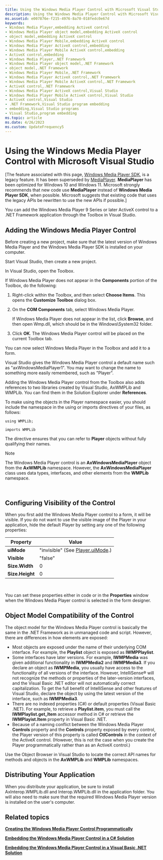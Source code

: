 ```yaml
---
title: Using the Windows Media Player Control with Microsoft Visual Studio
description: Using the Windows Media Player Control with Microsoft Visual Studio
ms.assetid: e007876e-f215-4976-8a70-018fedc0e67d
keywords:
- Windows Media Player,embedding ActiveX control
- Windows Media Player object model,embedding ActiveX control
- object model,embedding ActiveX control
- Windows Media Player Mobile,embedding ActiveX control
- Windows Media Player ActiveX control,embedding
- Windows Media Player Mobile ActiveX control,embedding
- ActiveX control,embedding
- Windows Media Player,.NET Framework
- Windows Media Player object model,.NET Framework
- object model,.NET Framework
- Windows Media Player Mobile,.NET Framework
- Windows Media Player ActiveX control,.NET Framework
- Windows Media Player Mobile ActiveX control,.NET Framework
- ActiveX control,.NET Framework
- Windows Media Player ActiveX control,Visual Studio
- Windows Media Player Mobile ActiveX control,Visual Studio
- ActiveX control,Visual Studio
- .NET Framework,Visual Studio program embedding
- embedding,Visual Studio programs
- Visual Studio,program embedding
ms.topic: article
ms.date: 4/26/2023
ms.custom: UpdateFrequency5
---
```


# Using the Windows Media Player Control with Microsoft Visual Studio

\[The feature associated with this page, [Windows Media Player SDK](/windows/win32/wmp/windows-media-player-sdk), is a legacy feature. It has been superseded by [MediaPlayer](/uwp/api/Windows.Media.Playback.MediaPlayer). **MediaPlayer** has been optimized for Windows 10 and Windows 11. Microsoft strongly recommends that new code use **MediaPlayer** instead of **Windows Media Player SDK**, when possible. Microsoft suggests that existing code that uses the legacy APIs be rewritten to use the new APIs if possible.\]

You can add the Windows Media Player 9 Series or later ActiveX control to a .NET Framework application through the Toolbox in Visual Studio.

## Adding the Windows Media Player Control

Before creating a new project, make sure that the latest version of Windows Media Player and the Windows Media Player SDK is installed on your computer.

Start Visual Studio, then create a new project.

In Visual Studio, open the Toolbox.

If Windows Media Player does not appear in the **Components** portion of the Toolbox, do the following:

1.  Right-click within the Toolbox, and then select **Choose Items**. This opens the **Customize Toolbox** dialog box.
2.  On the **COM Components** tab, select Windows Media Player.

    If Windows Media Player does not appear in the list, click **Browse**, and then open Wmp.dll, which should be in the Windows\\System32 folder.

3.  Click **OK**. The Windows Media Player control will be placed on the current Toolbox tab.

You can now select Windows Media Player in the Toolbox and add it to a form.

Visual Studio gives the Windows Media Player control a default name such as "axWindowsMediaPlayer1". You may want to change the name to something more easily remembered, such as "Player".

Adding the Windows Media Player control from the Toolbox also adds references to two libraries created by Visual Studio, AxWMPLib and WMPLib. You can find them in the Solution Explorer under **References**.

To make using the objects in the Player namespace easier, you should include the namespace in the using or imports directives of your files, as follows:


```Csharp
using WMPLib;
```




```VB
imports WMPLib

```



The directive ensures that you can refer to **Player** objects without fully qualifying their names.

> [!Note]  
> The Windows Media Player control is an **AxWindowsMediaPlayer** object from the **AxWMPLib** namespace. However, the **AxWindowsMediaPlayer** class uses data types, interfaces, and other elements from the **WMPLib** namespace.

 

## Configuring Visibility of the Control

When you first add the Windows Media Player control to a form, it will be visible. If you do not want to use the visible image of the Player in your application, hide the default Player by setting any one of the following properties:



| Property        | Value                                                 |
|-----------------|-------------------------------------------------------|
| **uiMode**      | "invisible" (See [Player.uiMode](player-uimode.md).) |
| **Visible**     | "false"                                               |
| **Size.Width**  | 0                                                     |
| **Size.Height** | 0                                                     |



 

You can set these properties either in code or in the **Properties** window when the Windows Media Player control is selected in the form designer.

## Object Model Compatibility of the Control

The object model for the Windows Media Player control is basically the same in the .NET Framework as in unmanaged code and script. However, there are differences in how elements are exposed:

-   Most objects are exposed under the name of their underlying COM interface. For example, the **Playlist** object is exposed as **IWMPPlaylist**.
-   Some interfaces have later versions. For example, **IWMPMedia** was given additional functionality in **IWMPMedia2** and **IWMPMedia3**. If you declare an object as **IWMPMedia**, you usually have access to the functionality of all versions of the interface. However, IntelliSense® will not recognize the methods or properties of the later-version interfaces, and the Visual Basic .NET editor will not automatically correct capitalization. To get the full benefit of IntelliSense and other features of Visual Studio, declare the object by using the latest version of the interface, such as **IWMPMedia3**.
-   There are no indexed properties (C#) or default properties (Visual Basic .NET). For example, to retrieve a **Playlist.item**, you must call the **IWMPlaylist.get\_Item** accessor method in C# or retrieve the **IWMPlayist.Item** property in Visual Basic .NET.
-   Because of a naming conflict between the Windows Media Player **Controls** property and the **Controls** property exposed by every control, the Player version of this property is called **CtlControls** in the context of the ActiveX control. (However, this is not the case when you create the Player programmatically rather than as an ActiveX control.)

Use the Object Browser in Visual Studio to locate the correct API names for methods and objects in the **AxWMPLib** and **WMPLib** namespaces.

## Distributing Your Application

When you distribute your application, be sure to install AxInterop.WMPLib.dll and Interop.WMPLib.dll in the application folder. You will also need to make sure that the required Windows Media Player version is installed on the user's computer.

## Related topics

<dl> <dt>

[**Creating the Windows Media Player Control Programmatically**](creating-the-windows-media-player-control-programmatically.md)
</dt> <dt>

[**Embedding the Windows Media Player Control in a C# Solution**](embedding-the-windows-media-player-control-in-a-c--solution.md)
</dt> <dt>

[**Embedding the Windows Media Player Control in a Visual Basic .NET Solution**](embedding-the-windows-media-player-control-in-a-visual-basic--net-solution.md)
</dt> </dl>

 

 





